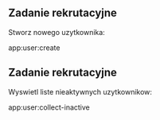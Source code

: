 ## Zadanie rekrutacyjne
Stworz nowego uzytkownika:

app:user:create <email>

## Zadanie rekrutacyjne
Wyswietl liste nieaktywnych uzytkownikow:

app:user:collect-inactive
